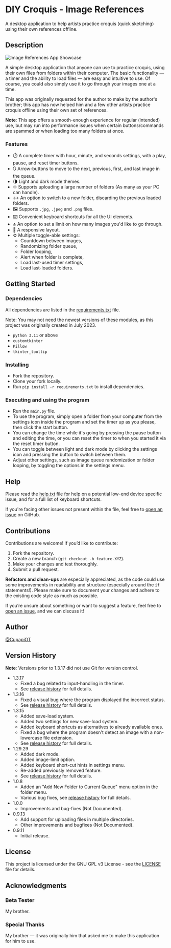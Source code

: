 # DIY Croquis - Image References

A desktop application to help artists practice croquis (quick sketching) 
using their own references offline.

## Description

![Image References App Showcase](https://github.com/user-attachments/assets/a820be68-12a7-45a9-a565-15a136f56c5b)

A simple desktop application that anyone can use to practice croquis, using their own files from folders within their computer. The basic functionality &mdash; a timer and the ability to load files &mdash; are easy and intuitive to use.
Of course, you could also simply use it to go through your images one at a time.

This app was originally requested for the author to make by the author's brother; this app has now helped him and a few other artists practice croquis offline using their own set of references.

**Note**: This app offers a smooth-enough experience for regular (intended) use, but may run into performance issues when certain buttons/commands are spammed or when loading too many folders at once.

### Features

* ⏱️ A complete timer with hour, minute, and seconds settings, with a play, pause, and reset timer buttons.
* 🔃 Arrow-buttons to move to the next, previous, first, and last image in the queue.
* 🌗 Light and dark mode themes.
* ♾️ Supports uploading a large number of folders (As many as your PC can handle).
* ↔️ An option to switch to a new folder, discarding the previous loaded folders.
* 🖼️ Supports `.jpg`, `.jpeg` and `.png` files.
* ⌨️ Convenient keyboard shortcuts for all the UI elements.
* 🔝 An option to set a limit on how many images you'd like to go through.
* 💪 A responsive layout.
* ⚙️ Multiple toggle-able settings:
  * Countdown between images,
  * Randomizing folder queue,
  * Folder looping,
  * Alert when folder is complete,
  * Load last-used timer settings,
  * Load last-loaded folders.

## Getting Started

### Dependencies

All dependencies are listed in the [requirements.txt](requirements.txt) file.

Note: You may not need the newest versions of these modules, as this project was originally created in July 2023.
* `python 3.11` or above
* `customtkinter`
* `Pillow`
* `tkinter_tooltip` 

### Installing

* Fork the repository.
* Clone your fork locally.
* Run `pip install -r requirements.txt` to install dependencies.

### Executing and using the program

* Run the `main.py` file.
* To use the program, simply open a folder from your computer from the settings icon inside the program and set the timer up as you please, then click the start button. 
* You can change the time while it's going by pressing the pause button and editing the time, or you can reset the timer to when you started it via the reset timer button.
* You can toggle between light and dark mode by clicking the settings icon and pressing the button to switch between them.
* Adjust other settings, such as image queue randomization or folder looping, by toggling the options in the settings menu.

## Help

Please read the [help.txt](help.txt) file for help on a potential low-end device specific issue, and for a full list of keyboard shortcuts.

If you're facing other issues not present within the file, feel free to [open an issue](https://github.com/CupapiOT/image-references/issues) on GitHub.

## Contributions

Contributions are welcome! If you’d like to contribute:

1. Fork the repository.
2. Create a new branch (`git checkout -b feature-XYZ`).
3. Make your changes and test thoroughly.
4. Submit a pull request.

**Refactors and clean-ups** are especially appreciated, as the code could use some improvements in readability and structure (especially around the `if` statements!). Please make sure to document your changes and adhere to the existing code style as much as possible. 

If you’re unsure about something or want to suggest a feature, feel free to [open an issue](https://github.com/CupapiOT/ImageReferences/issues), and we can discuss it!

## Author

[@CupapiOT](https://github.com/CupapiOT)

## Version History

**Note**: Versions prior to 1.3.17 did not use Git for version control.

* 1.3.17
    * Fixed a bug related to input-handling in the timer.
    * See [release history](CHANGELOG.md?plain=1#L8) for full details.
* 1.3.16
    * Fixed a visual bug where the program displayed the incorrect status.
    * See [release history](CHANGELOG.md?plain=1#L18) for full details.
* 1.3.15
    * Added save-load system.
    * Added two settings for new save-load system.
    * Added keyboard shortcuts as alternatives to already available ones.
    * Fixed a bug where the program doesn't detect an image with a non-lowercase file extension.
    * See [release history](CHANGELOG.md?plain=1#L22) for full details.
* 1.29.29
    * Added dark mode.
    * Added image-limit option.
    * Added keyboard short-cut hints in settings menu.
    * Re-added previously removed feature.
    * See [release history](CHANGELOG.md?plain=1#L39) for full details.
* 1.0.8
    * Added an "Add New Folder to Current Queue" menu option in the folder 
      menu.
    * Various bug fixes, see [release history](CHANGELOG.md?plain=1#L56) for full details.
* 1.0.0
    * Improvements and bug-fixes (Not Documented).
* 0.9.13
    * Add support for uploading files in multiple directories.
    * Other improvements and bugfixes (Not Documented).
* 0.9.11
    * Initial release.

## License

This project is licensed under the GNU GPL v3 License - see the [LICENSE](LICENSE) file for details.

## Acknowledgments

### Beta Tester
My brother.

### Special Thanks
My brother &mdash; it was originally him that asked me to make this application for him to use.

